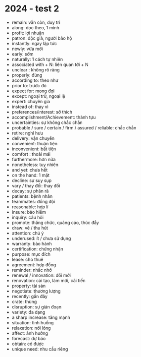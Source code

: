 # 2024 - test 2

- remain: vẫn còn, duy trì
- along: dọc theo, 1 mình
- profit: lợi nhuận
- patron: độc giả, người bảo hộ
- instantly: ngay lập tức
- newly: vừa mới
- early: sớm
- naturally: 1 cách tự nhiên
- associated with + N: liên quan tới + N
- unclear : không rõ ràng
- properly: đúng
- according to: theo như
- prior to: trước đó
- expect for: mong đợi
- except: ngoại trừ, ngoại lệ
- expert: chuyên gia
- instead of: thay vì
- preferences/interest: sở thích 
- accomplishment/Achievement: thành tựu
- uncertainties: sự không chắc chắn
- probable / sure / certain / firm / assured / reliable: chắc chắn
- retire: nghỉ hưu
- delivery: vận chuyển
- convenient: thuận tiện
- inconvenient: bất tiện
- comfort : thoải mái
- furthermore: hơn nữa
- nonetheless: tuy nhiên
- and yet: chưa hết
- on the hand: 1 mặt
- decline: sự suy sụp
- vary / thay đổi: thay đổi
- decay: sự phân rã
- patients: bệnh nhân
- teammates: đồng đội
- reasonable: hợp lí
- insure: bảo hiểm
- inquiry: câu hỏi
- promote: thăng chức, quảng cáo, thúc đẩy
- draw: vẽ / thu hút
- attention: chú ý
- underused: ít / chưa sử dụng
- warranty: bảo hành
- certification: chứng nhận
- purpose: mục đích
- lease: cho thuê
- agreement: hợp đồng
- reminder: nhắc nhở
- renewal / innovation: đổi mới
- renovation: cải tạo, làm mới, cải tiến
- property: tài sản
- negotiate: thương lượng
- recently: gần đây
- crate: thùng
- disruption: sự gián đoạn
- variety: đa dạng
- a sharp increase: tăng mạnh
- situation: tình huống
- relaxation: nới lỏng
- affect: ảnh hưởng
- forecast: dự báo
- obtain: có được
- unique need: nhu cầu riêng